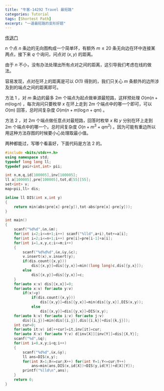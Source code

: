 ```yaml
---
title: "牛客-14292 Travel 最短路"
categories: Tutorial
tags: [Shortest Path]
excerpt: "一道最短路的变形好题"
---
```




[传送门](https://ac.nowcoder.com/acm/problem/14292)

$n$ 个点 $n$ 条边的无向图构成一个简单环，有额外 $m\leq20$ 条无向边在环中连接某两点，接下来 $q$ 个询问，问点对 $(x,y)$ 的距离。

由于 $n$ 不小，没有办法处理出所有点对之间的距离，这引导我们考虑在线的做法。

容易发现，点对在环上的距离是可以 $O(1)$ 得到的，我们只关心 $m$ 条额外的边所涉及到的端点之间的距离即可。

方法 $1$ ，对 $m$ 条边的最多 $2m$ 个端点为起点做单源最短路，这样预处理 $O(m(n+m)\log n)$ ，每次询问只要枚举 $x$ 在环上走到 $2m$ 个端点中的哪一个即可，可以 $O(m)$ 回答，总时间复杂度 $O(m(n+m)\log n+qm)$ 。

方法 $2$ ，对 $2m$ 个端点做任意点对最短路，回答时枚举 $x$ 和 $y$ 分别在环上走到 $2m$ 个端点中的哪一个。总时间复杂度 $O(n+m^3+qm^2)$ 。因为可能有重边所以用这种方法存图的时候要小心处理取最小值。

两种都能过，写哪个看喜好，下面代码是方法 $2$ 的。

```cpp
#include <bits/stdc++.h>
using namespace std;
typedef long long ll;
typedef pair<int,int> pii;

int n,m,q,id[100005],inv[100005];
ll a[100005],pre[100005],tot,d[55][55];
set<int> v;
map<pii,ll> dis;

inline ll DIS(int x,int y)
{
    return min(abs(pre[x]-pre[y]),tot-abs(pre[x]-pre[y]));
}

int main()
{
    scanf("%d%d",&n,&m);
    for(int i=2;i<=n+1;i++) scanf("%lld",a+i),tot+=a[i];
    for(int i=2;i<=n+1;i++) pre[i]=pre[i-1]+a[i];
    for(int i=1,x,y,c;i<=m;i++)
    {
        scanf("%d%d%d",&x,&y,&c);
        v.insert(x),v.insert(y);
        if(dis.count({x,y}))
            dis[{x,y}]=dis[{y,x}]=min((long long)c,dis[{y,x}]);
        else
            dis[{x,y}]=dis[{y,x}]=c;
    }
    for(auto x:v) dis[{x,x}]=0;
    for(auto x:v) for(auto y:v)
        if(x!=y)
            if(dis.count({x,y}))
                dis[{x,y}]=dis[{y,x}]=min(dis[{y,x}],DIS(x,y));
            else
                dis[{x,y}]=dis[{y,x}]=DIS(x,y);
    for(auto k:v) for(auto i:v) for(auto j:v)
        dis[{i,j}]=min(dis[{i,j}],dis[{i,k}]+dis[{k,j}]);
    int cur=0;
    for(auto it:v) id[++cur]=it,inv[it]=cur;
    for(auto X:v) for(auto Y:v) d[inv[X]][inv[Y]]=dis[{X,Y}];
    scanf("%d",&q);
    for(int i=0,x,y;i<q;i++)
    {
        scanf("%d%d",&x,&y);
        ll ans=DIS(x,y);
        for(int X=1;X<=cur;X++) for(int Y=1;Y<=cur;Y++)
            ans=min(ans,DIS(x,id[X])+DIS(y,id[Y])+d[X][Y]);
        printf("%lld\n",ans);
    }
    return 0;
}
```


